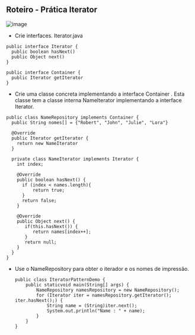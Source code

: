## Roteiro - Prática Iterator

![image](https://github.com/elianemaciel/modelos-metodos-tecnicas-es/assets/7025421/a9f6ec1a-8d3c-49fd-a1ef-ec975f7b237d)

- Crie interfaces. Iterator.java

```
public interface Iterator {
  public boolean hasNext()
  public Object next()
}

public interface Container {
  public Iterator getIterator
}
```

- Crie uma classe concreta implementando a interface Container . Esta classe tem a classe interna NameIterator implementando a interface Iterator.

```
public class NameRepository implements Container {
  public String nomes[] = {"Robert", "John", "Julie", "Lora"}

  @Override
  public Iterator getIterator {
    return new NameIterator
  }

  private class NameIterator implements Iterator {
    int index;

    @Override
    public boolean hasNext() {
      if (index < names.length){
          return true;
      }
      return false;
    }

    @Override
    public Object next() {
       if(this.hasNext()) {
          return names[index++];
       }
       return null;
    }
  }
}
```

- Use o NameRepository para obter o iterador e os nomes de impressão.

  ```
  public class IteratorPatternDemo {
      public staticvoid main(String[] args) {
          NameRepository namesRepository = new NameRepository();
          for (Iterator iter = namesRepository.getIterator(); iter.hasNext();) {
              String name = (String)iter.next();
              System.out.println("Name : " + name);
          }
      }
  }
  ```

